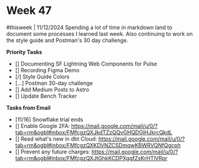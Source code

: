 # Week 47

#thisweek | 11/12/2024
Spending a lot of time in markdown land to document some processes I learned last week. Also continuing to work on the style guide and Postman's 30 day challenge. 

**Priority Tasks**
- [] Documenting SF Lightning Web Components for Pulse
- [] Recording Figma Demo
- [/] Style Guide Colors
- [...] Postman 30-day challenge
- [] Add Medium Posts to Astro
- [] Update Bench Tracker

**Tasks from Email**
- [11/16] Snowflake trial ends
- [] Enable Google 2FA: https://mail.google.com/mail/u/0/?tab=rm&ogbl#inbox/FMfcgzQXJkdTZzQQvGHQDGlHJkrcQkdL
- [] Read what's new in dbt Cloud: https://mail.google.com/mail/u/0/?tab=rm&ogbl#inbox/FMfcgzQXKDVNZCSDmqwKBWRVQNfQgcph
- [] Prevent any future charges: https://mail.google.com/mail/u/0/?tab=rm&ogbl#inbox/FMfcgzQXJtGhkKCDPXggfZsKrHTlVRpr
